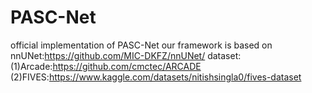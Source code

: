 # PASC-Net
official implementation of PASC-Net
our framework is based on nnUNet:https://github.com/MIC-DKFZ/nnUNet/
dataset:(1)Arcade:https://github.com/cmctec/ARCADE
        (2)FIVES:https://www.kaggle.com/datasets/nitishsingla0/fives-dataset
